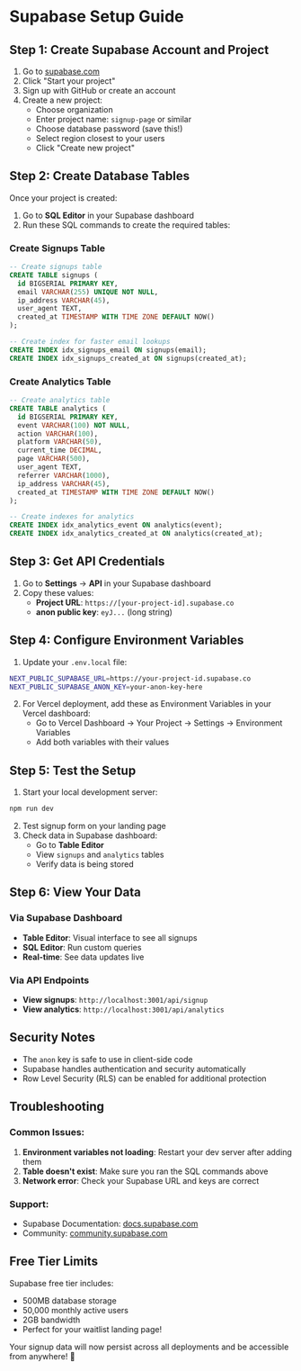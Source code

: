 # Supabase Setup Guide

## Step 1: Create Supabase Account and Project

1. Go to [supabase.com](https://supabase.com)
2. Click "Start your project"
3. Sign up with GitHub or create an account
4. Create a new project:
   - Choose organization
   - Enter project name: `signup-page` or similar
   - Choose database password (save this!)
   - Select region closest to your users
   - Click "Create new project"

## Step 2: Create Database Tables

Once your project is created:

1. Go to **SQL Editor** in your Supabase dashboard
2. Run these SQL commands to create the required tables:

### Create Signups Table
```sql
-- Create signups table
CREATE TABLE signups (
  id BIGSERIAL PRIMARY KEY,
  email VARCHAR(255) UNIQUE NOT NULL,
  ip_address VARCHAR(45),
  user_agent TEXT,
  created_at TIMESTAMP WITH TIME ZONE DEFAULT NOW()
);

-- Create index for faster email lookups
CREATE INDEX idx_signups_email ON signups(email);
CREATE INDEX idx_signups_created_at ON signups(created_at);
```

### Create Analytics Table
```sql
-- Create analytics table
CREATE TABLE analytics (
  id BIGSERIAL PRIMARY KEY,
  event VARCHAR(100) NOT NULL,
  action VARCHAR(100),
  platform VARCHAR(50),
  current_time DECIMAL,
  page VARCHAR(500),
  user_agent TEXT,
  referrer VARCHAR(1000),
  ip_address VARCHAR(45),
  created_at TIMESTAMP WITH TIME ZONE DEFAULT NOW()
);

-- Create indexes for analytics
CREATE INDEX idx_analytics_event ON analytics(event);
CREATE INDEX idx_analytics_created_at ON analytics(created_at);
```

## Step 3: Get API Credentials

1. Go to **Settings** → **API** in your Supabase dashboard
2. Copy these values:
   - **Project URL**: `https://[your-project-id].supabase.co`
   - **anon public key**: `eyJ...` (long string)

## Step 4: Configure Environment Variables

1. Update your `.env.local` file:
```bash
NEXT_PUBLIC_SUPABASE_URL=https://your-project-id.supabase.co
NEXT_PUBLIC_SUPABASE_ANON_KEY=your-anon-key-here
```

2. For Vercel deployment, add these as Environment Variables in your Vercel dashboard:
   - Go to Vercel Dashboard → Your Project → Settings → Environment Variables
   - Add both variables with their values

## Step 5: Test the Setup

1. Start your local development server:
```bash
npm run dev
```

2. Test signup form on your landing page
3. Check data in Supabase dashboard:
   - Go to **Table Editor**
   - View `signups` and `analytics` tables
   - Verify data is being stored

## Step 6: View Your Data

### Via Supabase Dashboard
- **Table Editor**: Visual interface to see all signups
- **SQL Editor**: Run custom queries
- **Real-time**: See data updates live

### Via API Endpoints
- **View signups**: `http://localhost:3001/api/signup`
- **View analytics**: `http://localhost:3001/api/analytics`

## Security Notes

- The `anon` key is safe to use in client-side code
- Supabase handles authentication and security automatically
- Row Level Security (RLS) can be enabled for additional protection

## Troubleshooting

### Common Issues:
1. **Environment variables not loading**: Restart your dev server after adding them
2. **Table doesn't exist**: Make sure you ran the SQL commands above
3. **Network error**: Check your Supabase URL and keys are correct

### Support:
- Supabase Documentation: [docs.supabase.com](https://docs.supabase.com)
- Community: [community.supabase.com](https://community.supabase.com)

## Free Tier Limits

Supabase free tier includes:
- 500MB database storage
- 50,000 monthly active users
- 2GB bandwidth
- Perfect for your waitlist landing page!

Your signup data will now persist across all deployments and be accessible from anywhere! 🚀